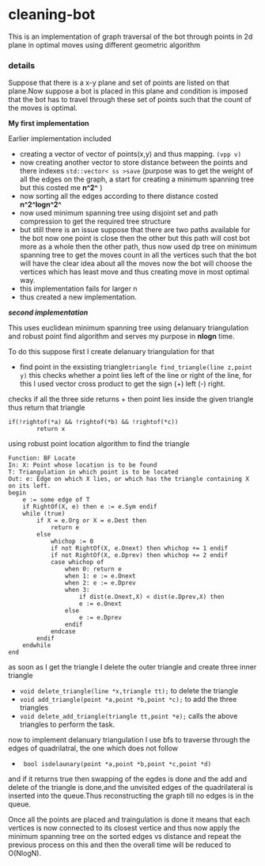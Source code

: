 # cleaning-bot 

This is an implementation of graph traversal of the bot through points in 2d plane in optimal moves using different geometric algorithm

### details

Suppose that there is a x-y plane and set of points are listed on that plane.Now suppose a bot is placed in this plane and condition is imposed that the bot has to travel through these set of points such that the count of the moves is optimal.

**My first implementation**

Earlier implementation included 


* creating a vector of vector of points(x,y) and thus mapping.
```(vpp v)```
* now creating another vector to store distance between the points and there indexes ```std::vector< ss >save```
(purpose was to get the weight of all the edges on the graph, a start for creating a minimum spanning tree but this costed me **n^2^** )
* now sorting all the edges according to there distance costed **n^2^logn^2^**
* now used minimum spanning tree using disjoint set and path compression to get the required tree structure 
* but still there is an issue suppose that there are two paths available for the bot now one point is close then the other but this path will cost bot more as a whole then the other path, thus now used dp tree on minimum spanning tree to get the moves count in all the vertices such that the bot will have the clear idea about all the moves now the bot will choose the vertices which has least move and thus creating move in most optimal way.
* this implementation fails for larger n 
* thus created a new implementation.

***second implementation***

This uses euclidean minimum spanning tree using delanuary triangulation and robust point find algorithm and serves my purpose in **nlogn** time.

To do this suppose first I create delanuary triangulation for that 
* find point in the exsisting triangle```triangle find_triangle(line z,point y)``` this checks whether a point lies left of the line or right of the line, for this I used vector cross product to get the sign (+) left (-) right.

checks if all the three side returns + then point lies inside the given triangle thus return that triangle 
``` 
if(!rightof(*a) && !rightof(*b) && !rightof(*c))
		return x
```
using robust point location algorithm to find the triangle
```
Function: BF Locate
In: X: Point whose location is to be found
T: Triangulation in which point is to be located
Out: e: Edge on which X lies, or which has the triangle containing X
on its left.
begin
    e := some edge of T
    if RightOf(X, e) then e := e.Sym endif
    while (true)
        if X = e.Org or X = e.Dest then
            return e
        else
            whichop := 0
            if not RightOf(X, e.Onext) then whichop += 1 endif
            if not RightOf(X, e.Dprev) then whichop += 2 endif
            case whichop of
                when 0: return e
                when 1: e := e.Onext
                when 2: e := e.Dprev
                when 3:
                    if dist(e.Onext,X) < dist(e.Dprev,X) then
                    e := e.Onext
                else
                    e := e.Dprev
                endif
            endcase
        endif
    endwhile
end
```

 as soon as I get the triangle I delete the outer triangle and create three inner triangle
+ ```void delete_triangle(line *x,triangle tt);```  to delete the triangle
+ ```void add_triangle(point *a,point *b,point *c);``` to add the three triangles
+ ```void delete_add_triangle(triangle tt,point *e);``` calls the above triangles to perform the task.

now to implement delanuary triangulation I use bfs to traverse through the edges of quadrilatral, the one which does not follow
+ ``` bool isdelaunary(point *a,point *b,point *c,point *d)``` 

and if it returns true then swapping of the egdes is done and the add and delete of the triangle is done,and the unvisited edges of the quadrilateral is inserted into the queue.Thus reconstructing the graph till no edges is in the queue.

Once all the points are placed and traingulation is done it means that each vertices is now connected to its closest vertice and thus now apply the minimum spanning tree on the sorted edges vs distance and repeat the previous process on this and then the overall time will be reduced to O(NlogN).
